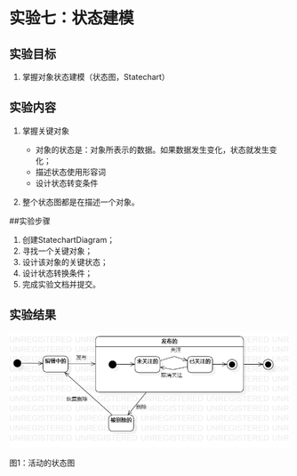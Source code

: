 # 实验七：状态建模

## 实验目标
1. 掌握对象状态建模（状态图，Statechart）

## 实验内容

1. 掌握关键对象
	
	+ 对象的状态是：对象所表示的数据。如果数据发生变化，状态就发生变化；
	+ 描述状态使用形容词
	+ 设计状态转变条件
2. 整个状态图都是在描述一个对象。

##实验步骤
1. 创建StatechartDiagram；
2. 寻找一个关键对象；
3. 设计该对象的关键状态；
4. 设计状态转换条件；
5. 完成实验文档并提交。

## 实验结果

![活动的状态图](./lab7_StatechartDiagram3.png)

图1：活动的状态图
